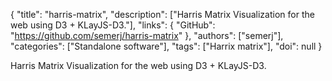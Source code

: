 {
  "title": "harris-matrix",
  "description": ["Harris Matrix Visualization for the web using D3 + KLayJS-D3."],
  "links": {
    "GitHub": "https://github.com/semerj/harris-matrix"
  },
  "authors": ["semerj"],
  "categories": ["Standalone software"],
  "tags": ["Harrix matrix"],
  "doi": null
}

<!-- Generated by csv2md.R – do not edit by hand -->

Harris Matrix Visualization for the web using D3 + KLayJS-D3.